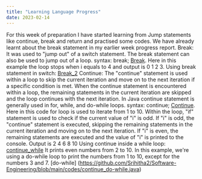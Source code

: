 ```yaml
---
title: "Learning Language Progress"
date: 2023-02-14
---
```

For this week of preparation I have started learning from Jump statements like continue, break and return and practised some codes. We have already learnt about the break statement in my earlier week progress report.
Break: It was used to "jump out" of a switch statement. The break statement can also be used to jump out of a loop.
syntax: break;
[Break](https://github.com/Srihitha2/Software-Engineering/blob/main/codes/Break.java). Here in this example the loop stops when i equals to 4 and output is 0 1 2 3.
Using break statement in switch: [Break_2](https://github.com/Srihitha2/Software-Engineering/blob/main/codes/Break_2.java)
Continue: The "continue" statement is used within a loop to skip the current iteration and move on to the next iteration if a specific condition is met. When the continue statement is encountered within a loop, the remaining statements in the current iteration are skipped and the loop continues with the next iteration. In Java continue statement is generally used in for, while, and do-while loops.
syntax: continue;
[Continue](https://github.com/Srihitha2/Software-Engineering/blob/main/codes/continue.java). Here in this code for loop is used to iterate from 1 to 10. Within the loop, "if" statement is used to check if the current value of "i" is odd. If "i" is odd, the "continue" statement is executed, skipping the remaining statements in the current iteration and moving on to the next iteration. If "i" is even, the remaining statements are executed and the value of "i" is printed to the console. Output is 2 4 6 8 10
Using continue inside a while loop: [continue_while](https://github.com/Srihitha2/Software-Engineering/blob/main/codes/continue_while.java) It prints even numbers from 2 to 10.
In this example, we're using a do-while loop to print the numbers from 1 to 10, except for the numbers 3 and 7. [do-while] (https://github.com/Srihitha2/Software-Engineering/blob/main/codes/continue_do-while.java)





















